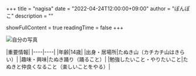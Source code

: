 +++
title = "nagisa"
date = "2022-04-24T12:00:00+09:00"
author = "ぽんぽこ"
description = ""

showFullContent = true
readingTime = false
+++

![自分の写真](/images/nagisa.jpeg)

|重要情報|
|----|----|
|年齢|14歳|
|出身・居場所|たぬき山（カチカチ山はきらい）| 
|趣味・興味|たぬき踊り（踊ること）|
|勉強したいこと・やりたいこと|たぬきと仲良くなること（楽しいことをやる）|


